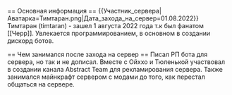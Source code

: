 == Основная информация ==
{{Участник_сервера|Аватарка=Тимтаран.png|Дата_захода_на_сервер=01.08.2022}}
Тимтаран (timtaran) - зашел 1 августа 2022 года т.к был фанатом [[Черр]]. Увлекается программированием, в основном в создании дискорд ботов.

== Чем занимался после захода на сервер ==
Писал РП бота для сервера, но так и не дописал. Вместе с Ойххо и Тюленькой участвовал в создании канала Abstract Team для рекламирования сервера. Также занимался майнкрафт сервером с модами до того, как перестал общаться на сервере.
 